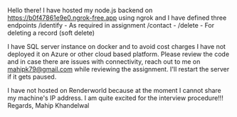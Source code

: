 Hello there!
I have hosted my node.js backend on https://b0f47861e9e0.ngrok-free.app using ngrok and I have defined three endpoints 
/identify - As required in assignment 
/contact - 
/delete - For deleting a record (soft delete)

I have SQL server instance on docker and to avoid cost charges I have not deployed it on Azure or other cloud based platform. Please review the code and in case there 
are issues with connectivity, reach out to me on mahipk79@gmail.com while reviewing the assignment. I'll restart the server if it gets paused. 

I have not hosted on Renderworld because at the moment I cannot share my machine's IP address. 
I am quite excited for the interview procedure!!!
Regards,
Mahip Khandelwal
